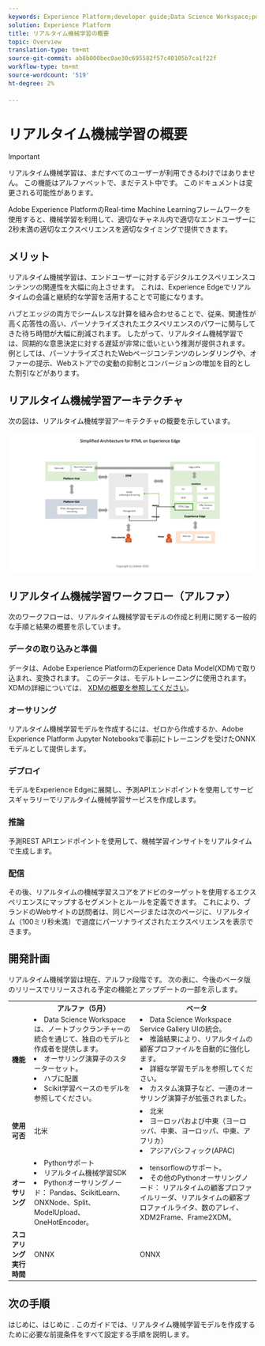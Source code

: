 ```yaml
---
keywords: Experience Platform;developer guide;Data Science Workspace;popular topics;Real time machine learning;
solution: Experience Platform
title: リアルタイム機械学習の概要
topic: Overview
translation-type: tm+mt
source-git-commit: ab8b000bec0ae30c695582f57c40105b7ca1f22f
workflow-type: tm+mt
source-wordcount: '519'
ht-degree: 2%

---
```



# リアルタイム機械学習の概要

>[!IMPORTANT]
>リアルタイム機械学習は、まだすべてのユーザーが利用できるわけではありません。 この機能はアルファベットで、まだテスト中です。 このドキュメントは変更される可能性があります。

Adobe Experience PlatformのReal-time Machine Learningフレームワークを使用すると、機械学習を利用して、適切なチャネル内で適切なエンドユーザーに2秒未満の適切なエクスペリエンスを適切なタイミングで提供できます。

## メリット

リアルタイム機械学習は、エンドユーザーに対するデジタルエクスペリエンスコンテンツの関連性を大幅に向上させます。 これは、Experience Edgeでリアルタイムの会議と継続的な学習を活用することで可能になります。

ハブとエッジの両方でシームレスな計算を組み合わせることで、従来、関連性が高く応答性の高い、パーソナライズされたエクスペリエンスのパワーに関与してきた待ち時間が大幅に削減されます。 したがって、リアルタイム機械学習では、同期的な意思決定に対する遅延が非常に低いという推測が提供されます。 例としては、パーソナライズされたWebページコンテンツのレンダリングや、オファーの提示、Webストアでの変動の抑制とコンバージョンの増加を目的とした割引などがあります。

## リアルタイム機械学習アーキテクチャ

次の図は、リアルタイム機械学習アーキテクチャの概要を示しています。

![簡単になった概要](../images/rtml/simple-overview.png)

## リアルタイム機械学習ワークフロー（アルファ）

次のワークフローは、リアルタイム機械学習モデルの作成と利用に関する一般的な手順と結果の概要を示しています。

### データの取り込みと準備

データは、Adobe Experience PlatformのExperience Data Model(XDM)で取り込まれ、変換されます。 このデータは、モデルトレーニングに使用されます。 XDMの詳細については、 [XDMの概要を参照してください](../../xdm/home.md)。

### オーサリング

リアルタイム機械学習モデルを作成するには、ゼロから作成するか、Adobe Experience Platform Jupyter Notebooksで事前にトレーニングを受けたONNXモデルとして提供します。

### デプロイ

モデルをExperience Edgeに展開し、予測APIエンドポイントを使用してサービスギャラリーでリアルタイム機械学習サービスを作成します。

### 推論

予測REST APIエンドポイントを使用して、機械学習インサイトをリアルタイムで生成します。

### 配信

その後、リアルタイムの機械学習スコアをアドビのターゲットを使用するエクスペリエンスにマップするセグメントとルールを定義できます。 これにより、ブランドのWebサイトの訪問者は、同じページまたは次のページに、リアルタイム（100ミリ秒未満）で過度にパーソナライズされたエクスペリエンスを表示できます。

## 開発計画

リアルタイム機械学習は現在、アルファ段階です。 次の表に、今後のベータ版のリリースでリリースされる予定の機能とアップデートの一部を示します。

<table>
    <th></th>
    <th>アルファ（5月）</th>
    <th>ベータ</th>
    <tr>
        <td>
            <strong>機能</strong>
        </td>
        <td>
            <li>Data Science Workspaceは、ノートブックランチャーの統合を通じて、独自のモデルと作成者を提供します。</li>
            <li>オーサリング演算子のスターターセット。</li>
            <li>ハブに配置</li>
            <li>Scikit学習ベースのモデルを参照してください。</li>
        </td>
        <td>
            <li>Data Science Workspace Service Gallery UIの統合。</li>
            <li>推論結果により、リアルタイムの顧客プロファイルを自動的に強化します。</li>
            <li>詳細な学習モデルを参照してください。</li>
            <li>カスタム演算子など、一連のオーサリング演算子が拡張されました。</li>
        </td>
    </tr>
    <tr>
        <td>
            <strong>使用可否</strong>
        </td>
        <td>
            北米
        </td>
        <td>
            <li>北米</li>
            <li>ヨーロッパおよび中東（ヨーロッパ、中東、ヨーロッパ、中東、アフリカ）</li>
            <li>アジアパシフィック(APAC)</li>
        </td>
    </tr>
    <tr>
        <td>
            <strong>オーサリング</strong>
        </td>
        <td>
            <li>Pythonサポート</li>
            <li>リアルタイム機械学習SDK</li>
            <li>Pythonオーサリングノード： Pandas、ScikitLearn、ONXNode、Split、ModelUpload、OneHotEncoder。</li>
        </td>
        <td>
            <li>tensorflowのサポート。</li>
            <li>その他のPythonオーサリングノード： リアルタイムの顧客プロファイルリーダ、リアルタイムの顧客プロファイルライタ、数のアレイ、XDM2Frame、Frame2XDM。 </li>
        </td>
    </tr>
    <tr>
        <td>
            <strong>スコアリング実行時間</strong>
        </td>
        <td>
            ONNX
        </td>
        <td>
            ONNX
        </td>
    </tr>
</table>

## 次の手順

はじめに、はじめに [](./getting-started.md) . このガイドでは、リアルタイム機械学習モデルを作成するために必要な前提条件をすべて設定する手順を説明します。

